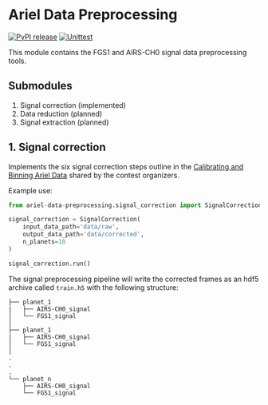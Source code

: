 # Ariel Data Preprocessing

[![PyPI release](https://github.com/gperdrizet/ariel-data-challenge/actions/workflows/pypi_release.yml/badge.svg)](https://github.com/gperdrizet/ariel-data-challenge/actions/workflows/pypi_release.yml)
[![Unittest](https://github.com/gperdrizet/ariel-data-challenge/actions/workflows/unittest.yml/badge.svg)](https://github.com/gperdrizet/ariel-data-challenge/actions/workflows/unittest.yml)

This module contains the FGS1 and AIRS-CH0 signal data preprocessing tools.

## Submodules

1. Signal correction (implemented)
2. Data reduction (planned)
3. Signal extraction (planned)

## 1. Signal correction

Implements the six signal correction steps outline in the [Calibrating and Binning Ariel Data](https://www.kaggle.com/code/gordonyip/calibrating-and-binning-ariel-data) shared by the contest organizers.

Example use:

```python
from ariel-data-preprocessing.signal_correction import SignalCorrection

signal_correction = SignalCorrection(
    input_data_path='data/raw',
    output_data_path='data/corrected',
    n_planets=10
)

signal_correction.run()
```

The signal preprocessing pipeline will write the corrected frames as an hdf5 archive called `train.h5` with the following structure:

```text
├── planet_1
|   ├── AIRS-CH0_signal
│   └── FGS1_signal
│
├── planet_1
|   ├── AIRS-CH0_signal
│   └── FGS1_signal
│
.
.
.
└── planet_n
    ├── AIRS-CH0_signal
    └── FGS1_signal
```

